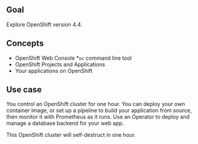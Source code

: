 ## Goal

Explore OpenShift version 4.4.

## Concepts

* OpenShift Web Console
*`oc` command line tool
* OpenShift Projects and Applications
* Your applications on OpenShift

## Use case

You control an OpenShift cluster for one hour. You can deploy your own container image, or set up a pipeline to build your application from source, then monitor it with Prometheus as it runs. Use an Operator to deploy and manage a database backend for your web app.

This OpenShift cluster will self-destruct in one hour.

